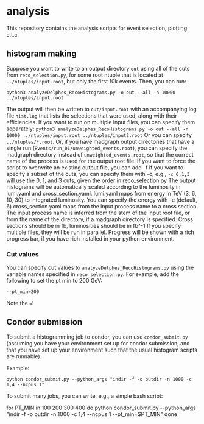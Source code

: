 # analysis
This repository contains the analysis scripts for event selection, plotting e.t.c


## histogram making
Suppose you want to write to an output directory `out` using all of the cuts from `reco_selection.py`, for some root ntuple that is located at `../ntuples/input.root`, but only the first 10k events. Then, you can run:

`python3 analyzeDelphes_RecoHistograms.py -o out --all -n 10000 ../ntuples/input.root`

The output will then be written to `out/input.root` with an accompanying log file `hist.log` that lists the selections that were used, along with their efficiencies.
If you want to run on multiple input files, you can specify them separately:
`python3 analyzeDelphes_RecoHistograms.py -o out --all -n 10000 ../ntuples/input.root ../ntuples/input2.root`
Or you can specify `../ntuples/*.root`.
Or, if you have madgraph output directories that have a single run (`Events/run_01/unweighted_events.root`), you can specify the madgraph directory instead of `unweighted_events.root`, so that the correct name of the process is used for the output root file.
If you want to force the script to overwrite an existing output file, you can add -f
If you want to specify a subset of the cuts, you can specify them with -c, e.g., `-c 0,1,3` will use the 0, 1, and 3 cuts, given the order in reco_selection.py
The output histograms will be automatically scaled according to the luminosity in lumi.yaml and cross_section.yaml.
lumi.yaml maps from energy in TeV (3, 6, 10, 30) to integrated luminosity. You can specify the energy with -e (default, 6)
cross_section.yaml maps from the input process name to a cross section. The input process name is inferred from the stem of the input root file, or from the name of the directory, if a madgraph directory is specified.
Cross sections should be in fb, luminosities should be in fb^-1
If you specify multiple files, they will be run in parallel. Progress will be shown with a rich progress bar, if you have rich installed in your python environment.


### Cut values
You can specify cut values to `analyzeDelphes_RecoHistograms.py` using the variable names specified in `reco_selection.py`. For example, add the following to set the pt min to 200 GeV:
```
--pt_min=200
```

Note the `=`!

## Condor submission
To submit a histogramming job to condor, you can use `condor_submit.py` (assuming you have your environment set up for condor submission, and that you have set up your environment such that the usual histogram scripts are runnable). 

Example:
```
python condor_submit.py --python_args "indir -f -o outdir -n 1000 -c 1,4 --ncpus 1"
```

To submit many jobs, you can write, e.g., a simple bash script:

for PT_MIN in 100 200 300 400
do
    python condor_submit.py --python_args "indir -f -o outdir -n 1000 -c 1,4 --ncpus 1 --pt_min=$PT_MIN"
done